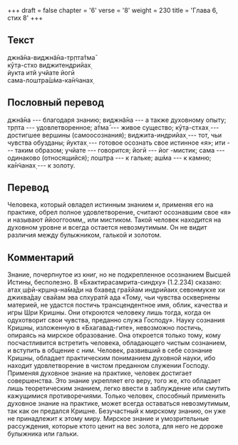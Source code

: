 +++
draft = false
chapter = '6'
verse = '8'
weight = 230
title = 'Глава 6, стих 8'
+++
## Текст

джн̃а̄на-виджн̃а̄на-тр̣пта̄тма̄  
кӯт̣а-стхо виджитендрийах̣  
йукта итй учйате йогӣ  
сама-лошт̣ра̄ш́ма-ка̄н̃чанах̣

## Пословный перевод

джн̃а̄на --- благодаря знанию; виджн̃а̄на --- а также духовному опыту; тр̣пта
--- удовлетворенное; а̄тма̄ --- живое существо; кӯт̣а-стхах̣ --- достигшее
вершины (самоосознания); виджита-индрийах̣ --- тот, чьи чувства обузданы;
йуктах̣ --- готовое осознать свое истинное «я»; ити --- таким образом;
учйате --- говорится; йогӣ --- йог -мистик; сама --- одинаково
(относящийся); лошт̣ра --- к гальке; аш́ма --- к камню; ка̄н̃чанах̣ --- к
золоту.

## Перевод

Человека, который овладел истинным знанием и, применяя его на практике,
обрел полное удовлетворение, считают осознавшим свое «я» и называют
ййооггоомм,, или мистиком. Такой человек находится на духовном уровне и
всегда остается невозмутимым. Он не видит различия между булыжником,
галькой и золотом.

## Комментарий

Знание, почерпнутое из книг, но не подкрепленное осознанием Высшей
Истины, бесполезно. В «Бхактирасамрита-синдху» (1.2.234) сказано: атах̣
ш́рӣ-кр̣шн̣а-на̄ма̄ди на бхавед гра̄хйам индрийаих̣ севонмукхе хи джихва̄дау
свайам эва спхуратй ада «Тому, чьи чувства осквернены материей, не
удастся постичь трансцендентное имя, облик, качества и игры Шри Кришны.
Они откроются человеку лишь тогда, когда он одухотворит свои чувства,
преданно служа Господу». Науку сознания Кришны, изложенную в
«Бхагавад-гите», невозможно постичь, опираясь на мирское образование.
Она откроется только тому, кому посчастливится встретить человека,
обладающего чистым сознанием, и вступить в общение с ним. Человек,
развивший в себе сознание Кришны, обладает практическим пониманием
духовной науки, ибо находит удовлетворение в чистом преданном служении
Господу. Применяя духовное знание на практике, человек достигает
совершенства. Это знание укрепляет его веру, того же, кто обладает лишь
теоретическим знанием, легко ввести в заблуждение или смутить кажущимися
противоречиями. Только человек, способный применить духовное знание на
практике, может всегда оставаться невозмутимым, так как он предался
Кришне. Безучастный к мирскому знанию, он уже не принадлежит к этому
миру. Мирское знание и умозрительные рассуждения, которые ктото ценит на
вес золота, для него не дороже булыжника или гальки.
